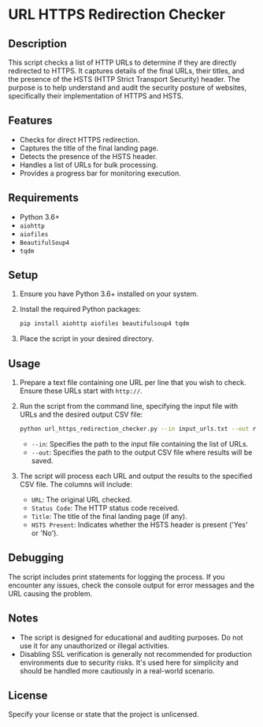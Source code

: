 # URL HTTPS Redirection Checker

## Description

This script checks a list of HTTP URLs to determine if they are directly redirected to HTTPS. It captures details of the final URLs, their titles, and the presence of the HSTS (HTTP Strict Transport Security) header. The purpose is to help understand and audit the security posture of websites, specifically their implementation of HTTPS and HSTS.

## Features

- Checks for direct HTTPS redirection.
- Captures the title of the final landing page.
- Detects the presence of the HSTS header.
- Handles a list of URLs for bulk processing.
- Provides a progress bar for monitoring execution.

## Requirements

- Python 3.6+
- `aiohttp`
- `aiofiles`
- `BeautifulSoup4`
- `tqdm`

## Setup

1. Ensure you have Python 3.6+ installed on your system.
2. Install the required Python packages:

    ```bash
    pip install aiohttp aiofiles beautifulsoup4 tqdm
    ```

3. Place the script in your desired directory.

## Usage

1. Prepare a text file containing one URL per line that you wish to check. Ensure these URLs start with `http://`.
2. Run the script from the command line, specifying the input file with URLs and the desired output CSV file:

    ```bash
    python url_https_redirection_checker.py --in input_urls.txt --out results.csv
    ```

    - `--in`: Specifies the path to the input file containing the list of URLs.
    - `--out`: Specifies the path to the output CSV file where results will be saved.

3. The script will process each URL and output the results to the specified CSV file. The columns will include:
    - `URL`: The original URL checked.
    - `Status Code`: The HTTP status code received.
    - `Title`: The title of the final landing page (if any).
    - `HSTS Present`: Indicates whether the HSTS header is present ('Yes' or 'No').

## Debugging

The script includes print statements for logging the process. If you encounter any issues, check the console output for error messages and the URL causing the problem.

## Notes

- The script is designed for educational and auditing purposes. Do not use it for any unauthorized or illegal activities.
- Disabling SSL verification is generally not recommended for production environments due to security risks. It's used here for simplicity and should be handled more cautiously in a real-world scenario.

## License

Specify your license or state that the project is unlicensed.
